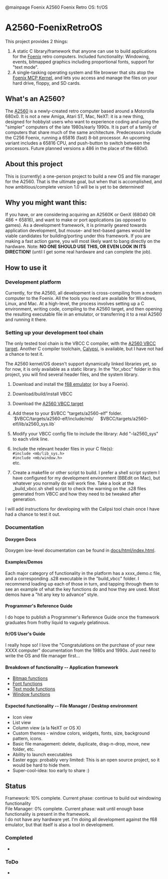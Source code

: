 @mainpage Foenix A2560 Foenix Retro OS: fr/OS
# A2560-FoenixRetroOS
This project provides 2 things:
1. A static C library/framework that anyone can use to build applications for the [Foenix](https://c256foenix.com/?v=3e8d115eb4b3) retro computers. Included functionality: Windowing, events, bitmapped graphics including proportional fonts, support for "text mode".
2. A single-tasking operating system and file browser that sits atop the [Foenix MCP Kernel](https://github.com/pweingar/FoenixMCP), and lets you access and manage the files on your hard drive, floppy, and SD cards. 

## What's an A2560?
The [A2560](https://c256foenix.com/?v=3e8d115eb4b3) is a newly-created retro computer based around a Motorolla 680x0. It is not a new Amiga, Atari ST, Mac, NeXT: it is a new thing, designed for hobbyist users who want to experience coding and using the "simpler" computers of the late 1980s/early 1990s. It is part of a family of computers that share much of the same architecture. Predecessors include the C256 Foenix, running a 65816 (fast) 8-bit processor. An upcoming variant includes a 65816 CPU, and push-button to switch between the processors. Future planned versions a 486 in the place of the 680x0.

## About this project
This is (currently) a one-person project to build a new OS and file manager for the A2560. That is the ultimate goal, but when that is accomplished, and how ambitious/complete version 1.0 will be is yet to be determined!  

## Why you might want this:
If you have, or are considering acquiring an A2560K or GenX (68040 OR 486 + 65816), and want to make or port applications (as opposed to games). As a development framework, it is primarily geared towards application development, but mouse- and text-based games would be viable candidates for building/porting under this framework. If you are making a fast action game, you will most likely want to bang directly on the hardware.
Note: **NO ONE SHOULD USE THIS, OR EVEN LOOK IN ITS DIRECTION!** (until I get some real hardware and can complete the job).

## How to use it

### Development platform
Currently, for the A2560, all development is cross-compiling from a modern computer to the Foenix. All the tools you need are available for Windows, Linux, and Mac. At a high-level, the process involves setting up a C environment, writing code, compiling to the A2560 target, and then opening the resulting executable file in an emulator, or transferring it to a real A2560 and running it there.  

### Setting up your development tool chain
The only tested tool chain is the VBCC C compiler, with the [A2560 VBCC target](https://github.com/daschewie/Foenix_vbcc_target). Another C compiler toolchain, [Calypsi](https://github.com/hth313/Calypsi-m68k-Foenix), is available, but I have not had a chance to test it. 

The A2560 kernel/OS doesn't support dynamically linked libraries yet, so for now, it is only available as a static library. In the "for_vbcc" folder in this project, you will find several header files, and the system library.
1. Download and install the [f68 emulator](https://github.com/paulscottrobson/f68-emulator) (or buy a Foenix). 
1. Download/build/install VBCC
1. Download the [A2560 VBCC target](https://github.com/daschewie/Foenix_vbcc_target)
1. Add these to your $VBCC "targets/a2560-elf" folder.  
`$VBCC/targets/a2560-elf/include/mb/`  
`$VBCC/targets/a2560-elf/lib/a2560_sys.lib` 

1. Modify your VBCC config file to include the library: Add "-la2560_sys" to each vlink line.  
1. Include the relevant header files in your C file(s):  
`#include <mb/lib_sys.h>`  
`#include <mb/window.h>`  
etc.  

1. Create a makefile or other script to build. I prefer a shell script system I have configured for my development environment (BBEdit on Mac), but whatever you normally do will work fine. Take a look at the _build_vbcc.sh shell script to check the warning on the .s28 files generated from VBCC and how they need to be tweaked after generation. 

I will add instructions for developing with the Calipsi tool chain once I have had a chance to test it out.


### Documentation

#### Doxygen Docs
Doxygen low-level documentation can be found in [docs/html/index.html](docs/html/index.html).

#### Examples/Demos
Each major category of functionality in the platform has a xxxx_demo.c file, and a corresponding .s28 executable in the "build_vbcc" folder. I recommend loading up each of those in turn, and tapping through them to see an example of what the key functions do and how they are used. Most demos have a "hit any key to advance" style. 

#### Programmer's Reference Guide
I do hope to publish a Programmer's Reference Guide once the framework graduates from frothy liquid to vaguely gelatinous. 

#### fr/OS User's Guide
I really hope so! I love the "Congratulations on the purchase of your new XXXX computer" documentation from the 1980s and 1990s. Just need to write the OS and file manager first... 

#### Breakdown of functionality -- Application framework
 * [Bitmap functions](readme/bitmap.md)
 * [Font functions](readme/font.md)
 * [Text mode functions](readme/text.md)
 * [Window functions](readme/window.md)

#### Expected functionality -- File Manager / Desktop environment
 * Icon view
 * List view
 * Column view (a la NeXT or OS X)
 * Custom themes - window colors, widgets, fonts, size, background pattern, icons.
 * Basic file management: delete, duplicate, drag-n-drop, move, new folder, etc. 
 * Ability to launch executables
 * Easter eggs: probably very limited: This is an open source project, so it would be hard to hide them.
 * Super-cool-idea: too early to share :)

## Status
Framework: 10% complete. Current phase: continue to build out windowing functionality  
File Manager: 0% complete. Current phase: wait until enough base functionality is present in the framework.   
I do not have any hardware yet. I'm doing all development against the f68 emulator, but that itself is also a tool in development. 

### Completed
 * 

### ToDo
 * 